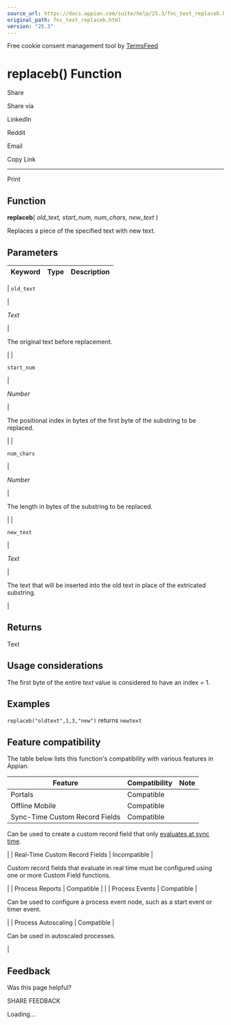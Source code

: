 ```yaml
---
source_url: https://docs.appian.com/suite/help/25.3/fnc_text_replaceb.html
original_path: fnc_text_replaceb.html
version: "25.3"
---
```


Free cookie consent management tool by [TermsFeed](https://www.termsfeed.com/)

# replaceb() Function

Share

Share via

LinkedIn

Reddit

Email

Copy Link

* * *

Print

## Function

**replaceb**( _old\_text, start\_num, num\_chars, new\_text_ )

Replaces a piece of the specified text with new text.

## Parameters

| Keyword | Type | Description |
| --- | --- | --- |
|
`old_text`

 |

_Text_

 |

The original text before replacement.

 |
|

`start_num`

 |

_Number_

 |

The positional index in bytes of the first byte of the substring to be replaced.

 |
|

`num_chars`

 |

_Number_

 |

The length in bytes of the substring to be replaced.

 |
|

`new_text`

 |

_Text_

 |

The text that will be inserted into the old text in place of the extricated substring.

 |

## Returns

Text

## Usage considerations

The first byte of the entire _text_ value is considered to have an index = 1.

## Examples

`replaceb("oldtext",1,3,"new")` returns `newtext`

## Feature compatibility

The table below lists this function's compatibility with various features in Appian.

| Feature | Compatibility | Note |
| --- | --- | --- |
| Portals | Compatible |  |
| Offline Mobile | Compatible |  |
| Sync-Time Custom Record Fields | Compatible |
Can be used to create a custom record field that only [evaluates at sync time](custom-record-fields.html#prodlink-sync-time-evaluations).

 |
| Real-Time Custom Record Fields | Incompatible |

Custom record fields that evaluate in real time must be configured using one or more Custom Field functions.

 |
| Process Reports | Compatible |  |
| Process Events | Compatible |

Can be used to configure a process event node, such as a start event or timer event.

 |
| Process Autoscaling | Compatible |

Can be used in autoscaled processes.

 |

## Feedback

Was this page helpful?

SHARE FEEDBACK

Loading...